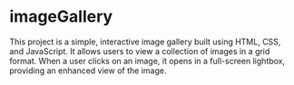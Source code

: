 # imageGallery
This project is a simple, interactive image gallery built using HTML, CSS, and JavaScript. It allows users to view a collection of images in a grid format. When a user clicks on an image, it opens in a full-screen lightbox, providing an enhanced view of the image.
